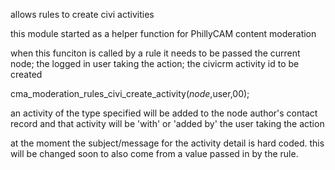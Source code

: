 
allows rules to create civi activities 

this module started as a helper function for 
PhillyCAM content moderation

when this funciton is called by a rule 
it needs to be passed the current node; 
the logged in user taking the action; 
the civicrm activity id to be created
 
cma_moderation_rules_civi_create_activity($node,$user,00);

an activity of the type specified will be added 
to the node author's contact record and that activity 
will be 'with' or 'added by' the user taking the action 

at the moment the subject/message for the activity detail
is hard coded. this will be changed soon to also come from
a value passed in by the rule. 
